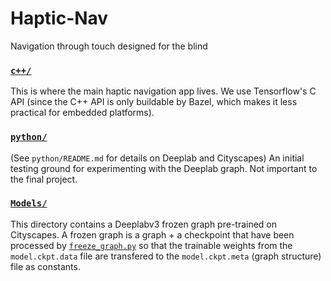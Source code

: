 # Haptic-Nav
Navigation through touch designed for the blind

### [`c++/`](https://github.com/fullprocess/Haptic-Nav/tree/master/c++)
This is where the main haptic navigation app lives. We use Tensorflow's C API (since the C++ API is only buildable by Bazel, which makes it less practical for embedded platforms).  

### [`python/`](https://github.com/fullprocess/Haptic-Nav/tree/master/python)
(See `python/README.md` for details on Deeplab and Cityscapes) An initial testing ground for experimenting with the Deeplab graph. Not important to the final project. 

### [`Models/`](https://github.com/fullprocess/Haptic-Nav/tree/master/Models)
This directory contains a Deeplabv3 frozen graph pre-trained on Cityscapes. A frozen graph is a graph + a checkpoint that have been processed by [`freeze_graph.py`](https://github.com/tensorflow/tensorflow/blob/9849fde5e7b4da4b630ffbc517fad68b2b811c0c/tensorflow/python/tools/freeze_graph.py) so that the trainable weights from the `model.ckpt.data` file are transfered to the `model.ckpt.meta` (graph structure) file as constants. 
